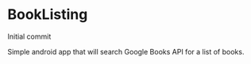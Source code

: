 # BookListing
Initial commit


Simple android app that will search Google Books API for a list of books.
